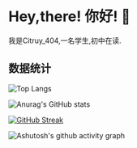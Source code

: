 # Hey,there! 你好! :wave:

我是Citruy_404,一名学生,初中在读.

## 数据统计
![Top Langs](https://github-readme-stats.vercel.app/api/top-langs/?username=zzyh1145&theme=dark&locale=cn&layout=compact)

![Anurag's GitHub stats](https://github-readme-stats.vercel.app/api?username=zzyh1145&show_icons=true&theme=dark&locale=cn&icon_color=FFFFFF) 

[![GitHub Streak](https://streak-stats.demolab.com?user=zzyh1145&theme=dark&hide_border=false%C2%A0%E9%94%99%E8%AF%AF%E7%9A%84&locale=zh_Hans&date_format=%5BY%20%5DM%20j)](https://git.io/streak-stats)

![Ashutosh's github activity graph](https://github-readme-activity-graph.vercel.app/graph?username=zzyh1145&theme=high-contrast)

